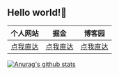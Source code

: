 ## Hello world!👋


|  个人网站   | 掘金  |博客园 |
|  ----  | ----  | --- |
| [点我直达](https://www.zhaohongcheng.com) | [点我直达](https://www.cnblogs.com/zhaohongcheng/)|[点我直达](https://juejin.im/user/3843548384069741)|




[![Anurag's github stats](https://github-readme-stats.vercel.app/api?username=Tzlibai)](https://github.com/anuraghazra/github-readme-stats)

